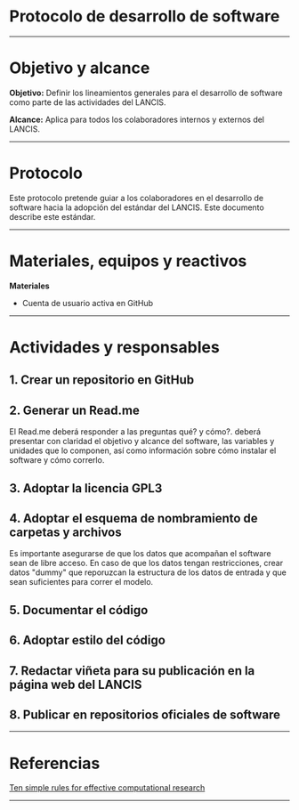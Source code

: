 # Protocolo de desarrollo de software

* * *

# Objetivo y alcance

**Objetivo:** Definir los lineamientos generales para el desarrollo de software como parte de las actividades del LANCIS.

**Alcance:** Aplica para todos los colaboradores internos y externos del LANCIS.

* * *

# Protocolo

Este protocolo pretende guiar a los colaboradores en el desarrollo de software hacia la adopción del estándar del LANCIS. Este documento describe este estándar.

* * *

# Materiales, equipos y reactivos

**Materiales**

* Cuenta de usuario activa en GitHub

* * *
# Actividades y responsables

## 1. Crear un repositorio en GitHub

## 2. Generar un Read.me
El Read.me deberá responder a las preguntas qué? y cómo?. deberá presentar con claridad el objetivo y alcance del software, las variables y unidades que lo componen, así como información sobre cómo instalar el software y cómo correrlo.

## 3. Adoptar la licencia GPL3

## 4. Adoptar el esquema de nombramiento de carpetas y archivos
Es importante asegurarse de que los datos que acompañan el software sean de libre acceso. En caso de que los datos tengan restricciones, crear datos "dummy" que reporuzcan la estructura de los datos de entrada y que sean suficientes para correr el modelo.

## 5. Documentar el código

## 6. Adoptar estilo del código

## 7. Redactar viñeta para su publicación en la página web del LANCIS

## 8. Publicar en repositorios oficiales de software

* * *
# Referencias
[Ten simple rules for effective computational research](http://journals.plos.org/ploscompbiol/article?id=10.1371/journal.pcbi.1003506)

* * *
